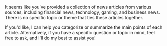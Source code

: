 It seems like you've provided a collection of news articles from various sources, including financial news, technology, gaming, and business news. There is no specific topic or theme that ties these articles together.

If you'd like, I can help you categorize or summarize the main points of each article. Alternatively, if you have a specific question or topic in mind, feel free to ask, and I'll do my best to assist you!